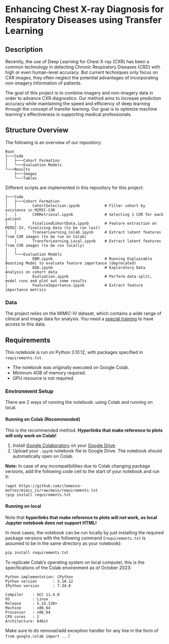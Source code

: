 # Enhancing Chest X-ray Diagnosis for Respiratory Diseases using Transfer Learning


## Description
Recently, the use of Deep Learning for Chest X-ray (CXR) has been a common technology in detecting Chronic Respiratory Diseases (CRD) with high or even human-level accuracy. But current techniques only focus on CXR images, they often neglect the potential advantages of incorporating non-imagery information of patients. 

The goal of this project is to combine imagery and non-imagery data in order to advance CXR diagnostics. Our method aims to increase prediction accuracy while maintaining the speed and efficiency of deep learning through the concept of transfer learning. Our goal is to optimize machine learning's effectiveness in supporting medical professionals. 

## **Structure Overview**
The following is an overview of our repository:
```shell
Root
├───Code
│   ├───Cohort Formation
│   └───Evaluation Models
└───Results
    ├───Images
    └───Tables
```

Different scripts are implemented in this repository for this project: 

```shell
├───Code
│   ├───Cohort Formation
│   │       CohortSelection.ipynb           # Filter cohort by existence in MIMIC-CXR
│   │       CXRRetrieval.ipynb              # Selecting 1 CXR for each patient
│   │       FinalisedCohortData.ipynb       # Feature extraction on MIMIC-IV, finalising data (to be run last)
│   │       TranserLearning_Colab.ipynb     # Extract latent features from CXR images (to be run on Colab)
│   │       TransferLearning_Local.ipynb    # Extract latent features from CXR images (to be run locally)
│   │
│   └───Evaluation Models
│           EBM.ipynb                       # Running Explainable Boosting Model to evaluate feature importance (deprecated)
│           EDA.ipynb                       # Exploratory Data Analysis on cohort data
│           Evaluation.ipynb                # Perform data split, model runs and plot out some results
│           FeatureImportance.ipynb         # Extract feature importance metrics
```

### **Data**
The project relies on the MIMIC-IV dataset, which contains a wide range of clinical and image data for analysis. You need a [special training](https://physionet.org/content/mimiciv/view-required-training/2.2/#1) to have access to this data.

## Requirements
This notebook is run on Python 3.10.12, with packages specified in `requirements.txt`. 
- The notebook was originally executed on Google Colab. 
- Minimum 4GB of memory required.
- GPU resource is not required.


### Environment Setup
There are 2 ways of running the notebook: using Colab and running on local.

#### Running on Colab (Recommended)
This is the recommended method. **Hyperlinks that make reference to plots will only work on Colab!**
1. Install [Google Colaboratory](https://workspace.google.com/u/0/marketplace/app/colaboratory/1014160490159) on your [Google Drive](https://drive.google.com).
2. Upload your `.ipynb` notebook file to Google Drive. The notebook should automatically open on Colab.

**Note:** In case of any incompatibilities due to Colab changing package versions, add the following code cell to the start of your notebook and run it:
```
!wget https://github.com/clemence-mottez/mimic_iv/raw/main/requirements.txt
!pip install requirements.txt
``` 

#### Running on local
Note that **hyperlinks that make reference to plots will not work, as local Jupyter notebook does not support HTML!**

In most cases, the notebook can be run locally by just installing the required package versions with the following command (`requirements.txt` is assumed to be in the same directory as your notebook):

```bash
pip install requirements.txt
```

To replicate Colab’s operating system on local computer, this is the specifications of the Colab environment as of October 2023:

```
Python implementation: CPython
Python version       : 3.10.12
IPython version      : 7.34.0

Compiler    : GCC 11.4.0
OS          : Linux
Release     : 5.15.120+
Machine     : x86_64
Processor   : x86_64
CPU cores   : 2
Architecture: 64bit
```

Make sure to do removal/add exception handler for any line in the form of `from google.colab import ...`!